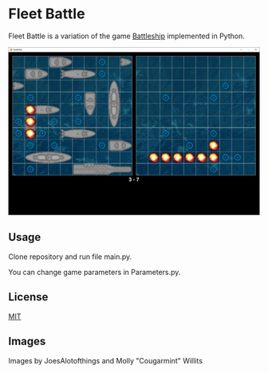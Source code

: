 # Fleet Battle

Fleet Battle is a variation of the game [Battleship](https://en.wikipedia.org/wiki/Battleship_(game)) implemented in Python.

![Fleet Battle](fleetbattle.jpg?raw=true)

## Usage

Clone repository and run file main.py.

You can change game parameters in Parameters.py.

## License

[MIT](https://chosealicense.com/licenses/mit/)

## Images

Images by JoesAlotofthings and Molly "Cougarmint" Willits
